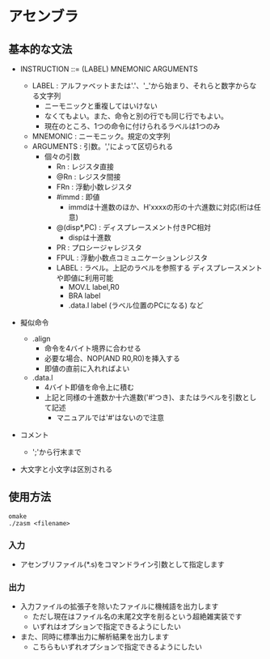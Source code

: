 # アセンブラ

## 基本的な文法
* INSTRUCTION ::= (LABEL) MNEMONIC ARGUMENTS
    * LABEL : アルファベットまたは'.'、'_'から始まり、それらと数字からなる文字列
        * ニーモニックと重複してはいけない
        * なくてもよい。また、命令と別の行でも同じ行でもよい。
        * 現在のところ、1つの命令に付けられるラベルは1つのみ
    * MNEMONIC : ニーモニック。規定の文字列
    * ARGUMENTS : 引数。','によって区切られる
        * 個々の引数
            * Rn : レジスタ直接
            * @Rn : レジスタ間接
            * FRn : 浮動小数レジスタ
            * #immd : 即値
                * immdは十進数のほか、H'xxxxの形の十六進数に対応(桁は任意)
            * @(disp*,PC) : ディスプレースメント付きPC相対
                * dispは十進数
            * PR : プロシージャレジスタ
            * FPUL : 浮動小数点コミュニケーションレジスタ
            * LABEL : ラベル。上記のラベルを参照する
                ディスプレースメントや即値に利用可能
                * MOV.L label,R0
                * BRA label
                * .data.l label (ラベル位置のPCになる) など

* 擬似命令
    * .align
        * 命令を4バイト境界に合わせる
        * 必要な場合、NOP(AND R0,R0)を挿入する
        * 即値の直前に入れればよい
    * .data.l
        * 4バイト即値を命令上に積む
        * 上記と同様の十進数か十六進数('#'つき)、またはラベルを引数として記述
            * マニュアルでは'#'はないので注意

* コメント
    * ';'から行末まで

* 大文字と小文字は区別される

## 使用方法

```
omake
./zasm <filename>
```

### 入力
* アセンブリファイル(*.s)をコマンドライン引数として指定します

### 出力
* 入力ファイルの拡張子を除いたファイルに機械語を出力します
    * ただし現在はファイル名の末尾2文字を削るという超絶雑実装です
    * いずれはオプションで指定できるようにしたい
* また、同時に標準出力に解析結果を出力します
    * こちらもいずれオプションで指定できるようにしたい
